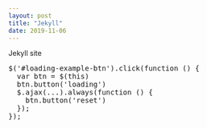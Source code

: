 ```yaml
---
layout: post
title: "Jekyll"
date: 2019-11-06
---
```


Jekyll site

<pre data-enlighter-language="js">
$('#loading-example-btn').click(function () {
  var btn = $(this)
  btn.button('loading')
  $.ajax(...).always(function () {
    btn.button('reset')
  });
});
</pre>
